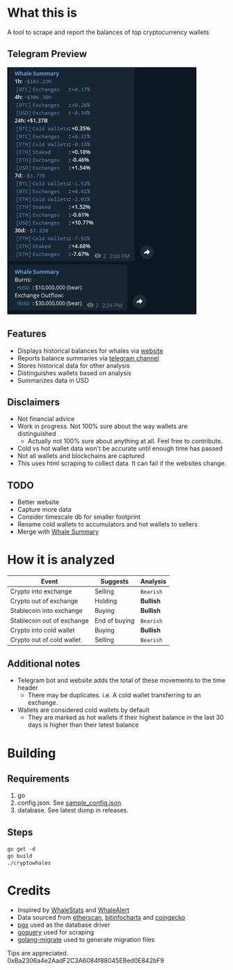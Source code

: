# What this is
A tool to scrape and report the balances of top cryptocurrency wallets

## Telegram Preview
![preview](https://github.com/enzosv/cryptowhales/blob/main/telegram.png)

## Features
* Displays historical balances for whales via [website](https://enzosv.github.io/cryptowhales)
* Reports balance summaries via [telegram channel](https://t.me/whalesummary/)
* Stores historical data for other analysis
* Distinguishes wallets based on analysis
* Summarizes data in USD

## Disclaimers
* Not financial advice
* Work in progress. Not 100% sure about the way wallets are distinguished
  * Actually not 100% sure about anything at all. Feel free to contribute.
* Cold vs hot wallet data won't be accurate until enough time has passed
* Not all wallets and blockchains are captured
* This uses html scraping to collect data. It can fail if the websites change.

## TODO
* Better website
* Capture more data
* Consider timescale db for smaller footprint
* Rename cold wallets to accumulators and hot wallets to sellers
* Merge with [Whale Summary](https://github.com/enzosv/whalesummary)

# How it is analyzed

**Event**  | **Suggests** | **Analysis**
---------- | ------------ | ------------ 
Crypto into exchange | Selling | `Bearish` 
Crypto out of exchange | Holding | **Bullish** 
Stablecoin into exchange | Buying | **Bullish** 
Stablecoin out of exchange | End of buying | `Bearish` 
Crypto into cold wallet | Buying | **Bullish** 
Crypto out of cold wallet | Selling | `Bearish` 
## Additional notes
* Telegram bot and website adds the total of these movements to the time header
    * There may be duplicates. i.e. A cold wallet transferring to an exchange.
* Wallets are considered cold wallets by default
  * They are marked as hot wallets if their highest balance in the last 30 days is higher than their latest balance


# Building
## Requirements
1. go
2. config.json. See [sample_config.json](https://github.com/enzosv/cryptowhales/blob/master/sample_config.json). 
3. database. See latest dump in releases.
## Steps
```
go get -d
go build
./cryptowhales
```
# Credits
* Inspired by [WhaleStats](https://www.whalestats.com/) and [WhaleAlert](https://whale-alert.io/)
* Data sourced from [etherscan](https://etherscan.io/accounts), [bitinfocharts](https://bitinfocharts.com/top-100-richest-bitcoin-addresses.html) and [coingecko](https://www.coingecko.com/)
* [pgx](https://github.com/jackc/pgx) used as the database driver
* [goquery](https://github.com/PuerkitoBio/goquery) used for scraping
* [golang-migrate](https://github.com/golang-migrate/migrate) used to generate migration files

Tips are appreciated. 0xBa2306a4e2AadF2C3A6084f88045EBed0E842bF9